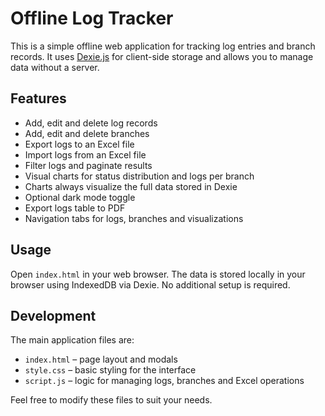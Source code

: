 # Offline Log Tracker

This is a simple offline web application for tracking log entries and branch records. It uses [Dexie.js](https://dexie.org/) for client-side storage and allows you to manage data without a server.

## Features

- Add, edit and delete log records
- Add, edit and delete branches
- Export logs to an Excel file
- Import logs from an Excel file
- Filter logs and paginate results
- Visual charts for status distribution and logs per branch
- Charts always visualize the full data stored in Dexie
- Optional dark mode toggle
- Export logs table to PDF
- Navigation tabs for logs, branches and visualizations

## Usage

Open `index.html` in your web browser. The data is stored locally in your browser using IndexedDB via Dexie. No additional setup is required.

## Development

The main application files are:

- `index.html` – page layout and modals
- `style.css` – basic styling for the interface
- `script.js` – logic for managing logs, branches and Excel operations

Feel free to modify these files to suit your needs.
